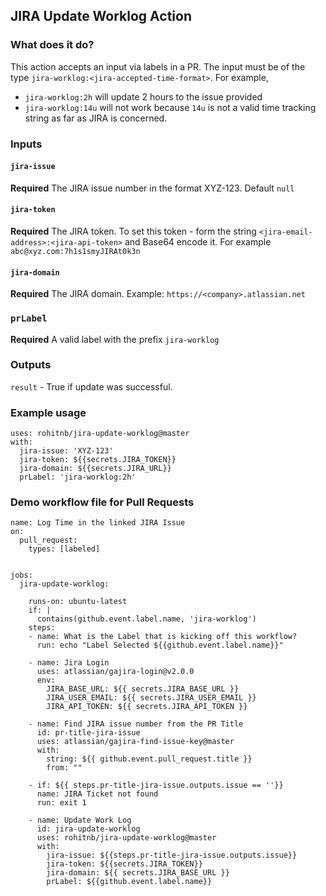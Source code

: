 ## JIRA Update Worklog Action

### What does it do?

This action accepts an input via labels in a PR. The input must be of the type `jira-worklog:<jira-accepted-time-format>`. 
For example, 
- `jira-worklog:2h` will update 2 hours to the issue provided
- `jira-worklog:14u` will not work because `14u` is not a valid time tracking string as far as JIRA is concerned.

### Inputs

#### `jira-issue`

**Required** The JIRA issue number in the format XYZ-123. Default `null`

#### `jira-token`

**Required** The JIRA token. To set this token - form the string `<jira-email-address>:<jira-api-token>` and Base64 encode it. For example `abc@xyz.com:7h1s1smyJIRAt0k3n`

#### `jira-domain`

**Required** The JIRA domain. Example: `https://<company>.atlassian.net`

### `prLabel`

**Required** A valid label with the prefix `jira-worklog` 

### Outputs
`result` - True if update was successful.

### Example usage
```
uses: rohitnb/jira-update-worklog@master
with:
  jira-issue: 'XYZ-123'
  jira-token: ${{secrets.JIRA_TOKEN}}
  jira-domain: ${{secrets.JIRA_URL}}
  prLabel: 'jira-worklog:2h'
```

### Demo workflow file for Pull Requests
```
name: Log Time in the linked JIRA Issue
on: 
  pull_request:
    types: [labeled]
  

jobs:
  jira-update-worklog:

    runs-on: ubuntu-latest
    if: |
      contains(github.event.label.name, 'jira-worklog')
    steps:
    - name: What is the Label that is kicking off this workflow?
      run: echo "Label Selected ${{github.event.label.name}}"
    
    - name: Jira Login
      uses: atlassian/gajira-login@v2.0.0
      env:
        JIRA_BASE_URL: ${{ secrets.JIRA_BASE_URL }}
        JIRA_USER_EMAIL: ${{ secrets.JIRA_USER_EMAIL }}
        JIRA_API_TOKEN: ${{ secrets.JIRA_API_TOKEN }}
    
    - name: Find JIRA issue number from the PR Title
      id: pr-title-jira-issue
      uses: atlassian/gajira-find-issue-key@master
      with:
        string: ${{ github.event.pull_request.title }}
        from: ""
      
    - if: ${{ steps.pr-title-jira-issue.outputs.issue == ''}}
      name: JIRA Ticket not found
      run: exit 1
    
    - name: Update Work Log
      id: jira-update-worklog
      uses: rohitnb/jira-update-worklog@master
      with:
        jira-issue: ${{steps.pr-title-jira-issue.outputs.issue}}
        jira-token: ${{secrets.JIRA_TOKEN}}
        jira-domain: ${{ secrets.JIRA_BASE_URL }}
        prLabel: ${{github.event.label.name}}
```
